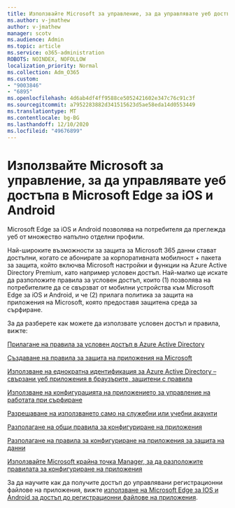 ```yaml
---
title: Използвайте Microsoft за управление, за да управлявате уеб достъпа в Microsoft Edge за iOS и Android
ms.author: v-jmathew
author: v-jmathew
manager: scotv
ms.audience: Admin
ms.topic: article
ms.service: o365-administration
ROBOTS: NOINDEX, NOFOLLOW
localization_priority: Normal
ms.collection: Adm_O365
ms.custom:
- "9003846"
- "6895"
ms.openlocfilehash: 4d6ab4df4ff9588ce5052421602e347c76c91c3f
ms.sourcegitcommit: a7952283882d341515623d5ae58eda14d0553449
ms.translationtype: MT
ms.contentlocale: bg-BG
ms.lasthandoff: 12/10/2020
ms.locfileid: "49676899"
---
```

# <a name="use-microsoft-intune-to-manage-web-access-in-microsoft-edge-for-ios-and-android"></a>Използвайте Microsoft за управление, за да управлявате уеб достъпа в Microsoft Edge за iOS и Android

Microsoft Edge за iOS и Android позволява на потребителя да преглежда уеб от множество напълно отделни профили.

Най-широките възможности за защита за Microsoft 365 данни стават достъпни, когато се абонирате за корпоративната мобилност + пакета за защита, който включва Microsoft настройки и функции на Azure Active Directory Premium, като например условен достъп. Най-малко ще искате да разположите правила за условен достъп, които (1) позволява на потребителите да се свързват от мобилни устройства към Microsoft Edge за iOS и Android, и че (2) прилага политика за защита на приложения на Microsoft, която предоставя защитена среда за сърфиране.

За да разберете как можете да използвате условен достъп и правила, вижте:

[Прилагане на правила за условен достъп в Azure Active Directory](https://go.microsoft.com/fwlink/?linkid=2132481)

[Създаване на правила за защита на приложения на Microsoft](https://go.microsoft.com/fwlink/?linkid=2132651)

[Използване на еднократна идентификация за Azure Active Directory – свързани уеб приложения в браузърите, защитени с правила](https://go.microsoft.com/fwlink/?linkid=2132482)

[Използване на конфигурацията на приложението за управление на работата при сърфиране](https://go.microsoft.com/fwlink/?linkid=2132483)

[Разрешаване на използването само на служебни или учебни акаунти](https://go.microsoft.com/fwlink/?linkid=2132652)

[Разполагане на общи правила за конфигуриране на приложения](https://go.microsoft.com/fwlink/?linkid=2132653)

[Разполагане на правила за конфигуриране на приложения за защита на данни](https://go.microsoft.com/fwlink/?linkid=2132654)

[Използвайте Microsoft крайна точка Manager, за да разположите правилата за конфигуриране на приложения](https://go.microsoft.com/fwlink/?linkid=2132707)

За да научите как да получите достъп до управлявани регистрационни файлове на приложения, вижте [използване на Microsoft Edge за IOS и Android за достъп до регистрационни файлове на приложения](https://go.microsoft.com/fwlink/?linkid=2132578).
